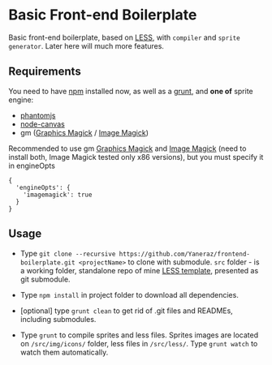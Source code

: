 Basic Front-end Boilerplate
===========================

Basic front-end boilerplate, based on [LESS][l], with `compiler` and `sprite generator`.
Later here will much more features.

Requirements
------------

You need to have [npm][0] installed now, as well as a [grunt][1], and **one of** sprite engine:
 - [phantomjs][2]
 - [node-canvas][3]
 - gm ([Graphics Magick][4] / [Image Magick][5])

Recommended to use gm [Graphics Magick][4] and [Image Magick][5] (need to install both, Image Magick tested only x86 versions), but you must specify it in engineOpts

    {
      'engineOpts': {
        'imagemagick': true
      }
    }


Usage
-----

- Type `git clone --recursive https://github.com/Yaneraz/frontend-boilerplate.git <projectName>` to clone with submodule.
`src` folder - is a working folder, standalone repo of mine [LESS template][less], presented as git submodule.

- Type `npm install` in project folder to download all dependencies.

- [optional] type `grunt clean` to get rid of .git files and READMEs, including submodules.

- Type `grunt` to compile sprites and less files.
Sprites images are located on `/src/img/icons/` folder, less files in `/src/less/`.
Type `grunt watch` to watch them automatically.

[less]: https://github.com/Yaneraz/less
[l]: http://lesscss.org/
[0]: http://nodejs.org/download/
[1]: http://gruntjs.com/getting-started
[2]: http://phantomjs.org/
[3]: https://github.com/learnboost/node-canvas
[4]: http://www.graphicsmagick.org/
[5]: http://imagemagick.org/script/index.php

